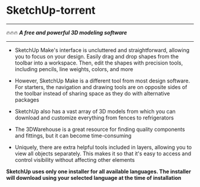 # SketchUp-torrent

___
🔥🔥🔥 ***A free and powerful 3D modeling software***
___

+  SketchUp Make's interface is uncluttered and straightforward, allowing you to focus on your design. Easily drag and drop shapes from the toolbar into a workspace. Then, edit the shapes with precision tools, including pencils, line weights, colors, and more

+  However, SketchUp Make is a different tool from most design software. For starters, the navigation and drawing tools are on opposite sides of the toolbar instead of sharing space as they do with alternative packages

+  SketchUp also has a vast array of 3D models from which you can download and customize everything from fences to refrigerators

+  The 3DWarehouse is a great resource for finding quality components and fittings, but it can become time-consuming

+  Uniquely, there are extra helpful tools included in layers, allowing you to view all objects separately. This makes it so that it's easy to access and control visibility without affecting other elements

**SketchUp uses only one installer for all available languages. The installer will download using your selected language at the time of installation**
